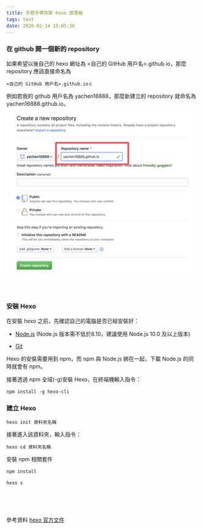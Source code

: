 ```yaml
---
title: 手把手帶你架 hexo 部落格
tags: test
date: 2020-02-14 15:05:36
---
```



### 在 github 開一個新的 repository
如果希望以後自己的 hexo 網址為 <自己的 GitHub 用戶名>.github.io，那麼 repository 應該直接命名為
```
<自己的 GitHub 用戶名>.github.ioｃ
```

例如若我的 github 用戶名為 yachen16888，那麼新建立的 repository 就命名為 yachen16888.github.io。

![repository 命名](./hexo/newRepo.png)

<br>
<br>

### 安裝 Hexo

在安裝 hexo 之前，先確認自己的電腦是否已經安裝好：
- [Node.js](https://nodejs.org/en/) (Node.js 版本需不低於8.10，建議使用 Node.js 10.0 及以上版本)

- [Git](https://git-scm.com/)

Hexo 的安裝需要用到 npm，而 npm 與 Node.js 綁在一起，下載 Node.js 的同時就會有 npm。

接著透過 npm 全域(-g)安裝 Hexo，在終端機輸入指令：

```
npm install -g hexo-cli
```

### 建立 Hexo

```
hexo init 資料夾名稱
```
接著進入該資料夾，輸入指令：

```
hexo cd 資料夾名稱
```
安裝 npm 相關套件
```
npm install
```

```
hexo s
```






<br>
<br>
<br>


參考資料
[hexo 官方文件](https://hexo.io/zh-tw/docs/)


